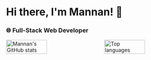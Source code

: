 # Hi there, I'm Mannan! 👋

### 🌐 Full-Stack Web Developer

<div style="display: flex; justify-content: flex-start;">
  <img alt="Mannan's GitHub stats" style="width: 47%; margin-right: 6%;" src="https://github-readme-stats.vercel.app/api?username=mannan6153&show_icons=true" />
  <img alt="Top languages" style="width: 47%;" src="https://github-readme-stats.vercel.app/api/top-langs/?username=mannan6153&layout=compact" />
</div>

